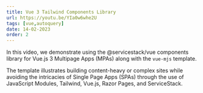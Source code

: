 ```yaml
---
title: Vue 3 Tailwind Components Library
url: https://youtu.be/YIa0w6whe2U
tags: [vue,autoquery]
date: 14-02-2023
order: 2
---
```


In this video, we demonstrate using the @servicestack/vue components library for Vue.js 3 Multipage Apps (MPAs) along with the `vue-mjs` template. 

The template illustrates building content-heavy or complex sites while avoiding the intricacies of Single Page Apps (SPAs) through the use of JavaScript Modules, Tailwind, Vue.js, Razor Pages, and ServiceStack.
